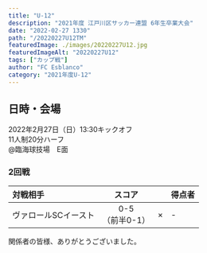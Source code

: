 ```yaml
---
title: "U-12"
description: "2021年度 江戸川区サッカー連盟 6年生卒業大会"
date: "2022-02-27 1330"
path: "/20220227U12TM"
featuredImage: ./images/20220227U12.jpg
featuredImageAlt: "20220227U12"
tags: ["カップ戦"]
author: "FC Esblanco"
category: "2021年度U-12"
---
```


## 日時・会場

2022年2月27日（日）13:30キックオフ <br>
11人制20分ハーフ<br>
@臨海球技場　E面

### 2回戦

| 対戦相手| スコア |   | 得点者  |
|:----|:------:|:-:|:--------|
| ヴァロールSCイースト | 0-5<br>（前半0-1） | × |-|


関係者の皆様、ありがとうございました。